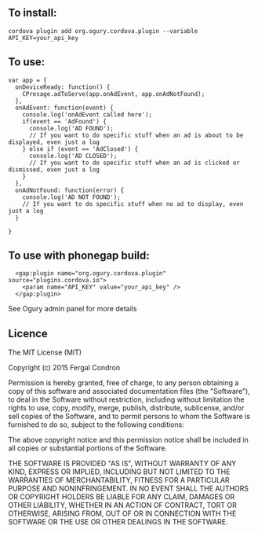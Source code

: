 ## To install:

```
cordova plugin add org.ogury.cordova.plugin --variable API_KEY=your_api_key
```

## To use:

```
var app = {
  onDeviceReady: function() {
    CPresage.adToServe(app.onAdEvent, app.onAdNotFound);
  },
  onAdEvent: function(event) {
    console.log('onAdEvent called here');
    if(event == 'AdFound') {
      console.log('AD FOUND');
      // If you want to do specific stuff when an ad is about to be displayed, even just a log
    } else if (event == 'AdClosed') {
      console.log('AD CLOSED');
      // If you want to do specific stuff when an ad is clicked or dismissed, even just a log
    }
  },
  onAdNotFound: function(error) {
    console.log('AD NOT FOUND');
    // If you want to do specific stuff when no ad to display, even just a log
  }

}
```

## To use with phonegap build:

```
  <gap:plugin name="org.ogury.cordova.plugin" source="plugins.cordova.io">
    <param name="API_KEY" value="your_api_key" />
  </gap:plugin>
```  

See Ogury admin panel for more details

## Licence

The MIT License (MIT)

Copyright (c) 2015 Fergal Condron

Permission is hereby granted, free of charge, to any person obtaining a copy
of this software and associated documentation files (the "Software"), to deal
in the Software without restriction, including without limitation the rights
to use, copy, modify, merge, publish, distribute, sublicense, and/or sell
copies of the Software, and to permit persons to whom the Software is
furnished to do so, subject to the following conditions:

The above copyright notice and this permission notice shall be included in all
copies or substantial portions of the Software.

THE SOFTWARE IS PROVIDED "AS IS", WITHOUT WARRANTY OF ANY KIND, EXPRESS OR
IMPLIED, INCLUDING BUT NOT LIMITED TO THE WARRANTIES OF MERCHANTABILITY,
FITNESS FOR A PARTICULAR PURPOSE AND NONINFRINGEMENT. IN NO EVENT SHALL THE
AUTHORS OR COPYRIGHT HOLDERS BE LIABLE FOR ANY CLAIM, DAMAGES OR OTHER
LIABILITY, WHETHER IN AN ACTION OF CONTRACT, TORT OR OTHERWISE, ARISING FROM,
OUT OF OR IN CONNECTION WITH THE SOFTWARE OR THE USE OR OTHER DEALINGS IN THE
SOFTWARE.
